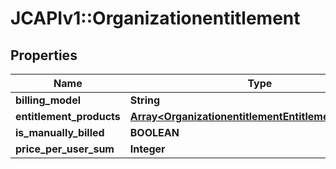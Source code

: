 # JCAPIv1::Organizationentitlement

## Properties
Name | Type | Description | Notes
------------ | ------------- | ------------- | -------------
**billing_model** | **String** |  | [optional] 
**entitlement_products** | [**Array&lt;OrganizationentitlementEntitlementProducts&gt;**](OrganizationentitlementEntitlementProducts.md) |  | [optional] 
**is_manually_billed** | **BOOLEAN** |  | [optional] 
**price_per_user_sum** | **Integer** |  | [optional] 

